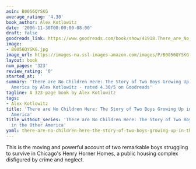 ```yaml
---
asin: B0056QYSKG
average_rating: '4.30'
book_author: Alex Kotlowitz
date: '2006-11-30T00:00:00-08:00'
draft: false
goodreads_link: https://www.goodreads.com/book/show/41918.There_are_No_Children_Here
image:
- B0056QYSKG.jpg
image_url: https://images-na.ssl-images-amazon.com/images/P/B0056QYSKG.01._SCLZZZZZZZ.jpg
layout: book
num_pages: '323'
review_rating: '0'
started_at: ''
summary: 'There are No Children Here: The Story of Two Boys Growing Up in the Other
  America by Alex Kotlowitz - rated 4.30/5 on Goodreads'
tagline: A 323-page book by Alex Kotlowitz
tags:
- Alex Kotlowitz
title: 'There are No Children Here: The Story of Two Boys Growing Up in the Other
  America'
title_without_series: 'There are No Children Here: The Story of Two Boys Growing Up
  in the Other America'
yaml: there-are-no-children-here-the-story-of-two-boys-growing-up-in-the-other-america
---
```


This is the moving and powerful account of two remarkable boys struggling to survive in Chicago's Henry Horner Homes, a public housing complex disfigured by crime and neglect.